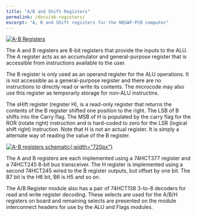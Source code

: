 ```yaml
---
title: "A/B and Shift Registers"
permalink: /docs/ab-registers/
excerpt: "A, B and Shift registers for the NQSAP-PCB computer"
---
```


[![A-B Registers](../../assets/images/ab-registers-board-500.jpg "A-B Registers")](../../assets/images/ab-registers-board.jpg)

The A and B registers are 8-bit registers that provide the inputs to the ALU.  The A
register acts as an accumulator and general-purpose register that is accessible from
instructions available to the user.

The B register is only used as an operand register for the ALU operations.  It is not
accessible as a general-purpose register and there are no instructions to directly read or
write its contents.  The microcode may also use this register as temporarly storage for
non-ALU instructins.

The sHift register (register H), is a read-only register that returns the contents of the
B register shifted one position to the right.  The LSB of B shifts into the Carry flag.
The MSB of H is populated by the carry flag for the ROR (rotate right) instruction and is
hard-coded to zero for the LSR (logical shift right) instruction.  Note that H is not an
actual register.  It is simply a alternate way of reading the value of the B register.


[![A-B registers schematic](../../assets/images/ab-registers-schematic.png "A-B registers schematic"){:width="720px"}](../../assets/images/ab-registers-schematic.png)

The A and B registers are each implemented using a 74HCT377 register and a 74HCT245 8-bit
bus transceiver. The H register is implemented using a second 74HCT245 wired to the B
register outputs, but offset by one bit.  The B7 bit is the H6 bit, B6 is H5 and so on.

The A/B Register module also has a pair of 74HCT138 3-to-8 decoders for read and write
register decoding.  These selects are used for the A/B/H registers on board and remaining
selects are presented on the module interconnect headers for use by the ALU and Flags
modules.
